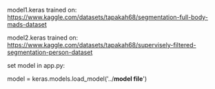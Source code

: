model1.keras trained on:
https://www.kaggle.com/datasets/tapakah68/segmentation-full-body-mads-dataset

model2.keras trained on:
https://www.kaggle.com/datasets/tapakah68/supervisely-filtered-segmentation-person-dataset



set model in app.py:

model = keras.models.load_model('../**model file**')